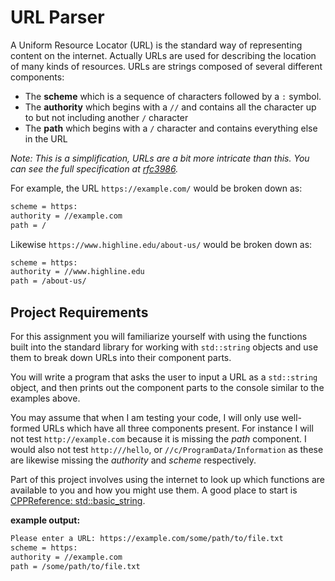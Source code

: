 # URL Parser

A Uniform Resource Locator (URL) is the standard way of representing content on the internet. Actually URLs are used for describing the location of many kinds of resources. URLs are strings composed of several different components:

- The __scheme__ which is a sequence of characters followed by a `:` symbol.
- The __authority__ which begins with a `//` and contains all the character up to but not including another `/` character
- The __path__ which begins with a `/` character and contains everything else in the URL

_Note: This is a simplification, URLs are a bit more intricate than this. You can see the full specification at [rfc3986](https://tools.ietf.org/html/rfc3986)._

For example, the URL `https://example.com/` would be broken down as:

```txt
scheme = https:
authority = //example.com
path = /
```

Likewise `https://www.highline.edu/about-us/` would be broken down as:

```txt
scheme = https:
authority = //www.highline.edu
path = /about-us/
```

## Project Requirements

For this assignment you will familiarize yourself with using the functions built into the standard library for working with `std::string` objects and use them to break down URLs into their component parts.

You will write a program that asks the user to input a URL as a `std::string` object, and then prints out the component parts to the console similar to the examples above.

You may assume that when I am testing your code, I will only use well-formed URLs which have all three components present. For instance I will not test `http://example.com` because it is missing the _path_ component. I would also not test `http:///hello`, or `//c/ProgramData/Information` as these are likewise missing the _authority_ and _scheme_ respectively.

Part of this project involves using the internet to look up which functions are available to you and how you might use them. A good place to start is [CPPReference: std::basic_string](https://en.cppreference.com/w/cpp/string/basic_string).

__example output:__

```txt
Please enter a URL: https://example.com/some/path/to/file.txt
scheme = https:
authority = //example.com
path = /some/path/to/file.txt
```